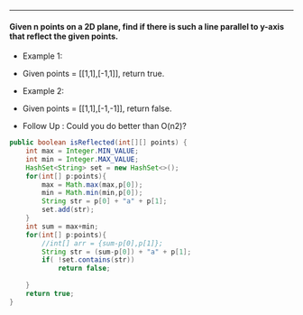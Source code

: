 ***
#### Given n points on a 2D plane, find if there is such a line parallel to y-axis that reflect the given points.

* Example 1:
- Given points = [[1,1],[-1,1]], return true.
* Example 2:
- Given points = [[1,1],[-1,-1]], return false.
* Follow Up : Could you do better than O(n2)?

```java
public boolean isReflected(int[][] points) {
    int max = Integer.MIN_VALUE;
    int min = Integer.MAX_VALUE;
    HashSet<String> set = new HashSet<>();
    for(int[] p:points){
        max = Math.max(max,p[0]);
        min = Math.min(min,p[0]);
        String str = p[0] + "a" + p[1];
        set.add(str);
    }
    int sum = max+min;
    for(int[] p:points){
        //int[] arr = {sum-p[0],p[1]};
        String str = (sum-p[0]) + "a" + p[1];
        if( !set.contains(str))
            return false;
        
    }
    return true;
}

```
